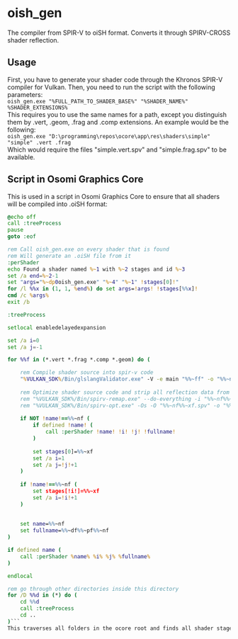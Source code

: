 # oish_gen
The compiler from SPIR-V to oiSH format. Converts it through SPIRV-CROSS shader reflection.
## Usage
First, you have to generate your shader code through the Khronos SPIR-V compiler for Vulkan. Then, you need to run the script with the following parameters:  
`oish_gen.exe "%FULL_PATH_TO_SHADER_BASE%" "%SHADER_NAME%" %SHADER_EXTENSIONS%`  
This requires you to use the same names for a path, except you distinguish them by .vert, .geom, .frag and .comp extensions. An example would be the following:  
`oish_gen.exe "D:\programming\repos\ocore\app\res\shaders\simple" "simple" .vert .frag`  
Which would require the files "simple.vert.spv" and "simple.frag.spv" to be available.
## Script in Osomi Graphics Core
This is used in a script in Osomi Graphics Core to ensure that all shaders will be compiled into .oiSH format:
```bat
@echo off
call :treeProcess
pause
goto :eof

rem Call oish_gen.exe on every shader that is found
rem Will generate an .oiSH file from it
:perShader
echo Found a shader named %~1 with %~2 stages and id %~3
set /a end=%~2-1
set "args="%~dp0oish_gen.exe" "%~4" "%~1" !stages[0]!"
for /l %%x in (1, 1, %end%) do set args=!args! !stages[%%x]!
cmd /c %args%
exit /b

:treeProcess

setlocal enabledelayedexpansion

set /a i=0
set /a j=-1

for %%f in (*.vert *.frag *.comp *.geom) do (

	rem Compile shader source into spir-v code
	"%VULKAN_SDK%/Bin/glslangValidator.exe" -V -e main "%%~ff" -o "%%~nf%%~xf.spv"
	
	rem Optimize shader source code and strip all reflection data from source
	rem "%VULKAN_SDK%/Bin/spirv-remap.exe" --do-everything -i "%%~nf%%~xf.spv" -o ../shaders/
	rem "%VULKAN_SDK%/Bin/spirv-opt.exe" -Os -O "%%~nf%%~xf.spv" -o "%%~nf%%~xf.spv"
	
	if NOT !name!==%%~nf (
		if defined !name! (
			call :perShader !name! !i! !j! !fullname!
		)
		
		set stages[0]=%%~xf
		set /a i=1
		set /a j=!j!+1
	)
	
	if !name!==%%~nf (
		set stages[!i!]=%%~xf
		set /a i=!i!+1
	)
	
	
	set name=%%~nf
	set fullname=%%~df%%~pf%%~nf
)

if defined name (
	call :perShader %name% %i% %j% %fullname%
)

endlocal

rem go through other directories inside this directory
for /D %%d in (*) do (
    cd %%d
    call :treeProcess
    cd ..
)```
This traverses all folders in the ocore root and finds all shader stages, which get recombined into a .oiSH file.
